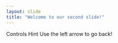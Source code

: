 ```yaml
---
layout: slide
title: "Welcome to our second slide!"
---
```

Controls Hint
Use the left arrow to go back!
